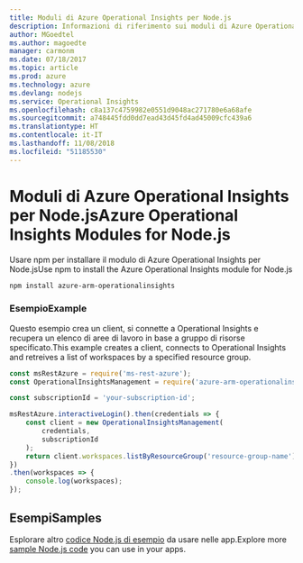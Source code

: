 ```yaml
---
title: Moduli di Azure Operational Insights per Node.js
description: Informazioni di riferimento sui moduli di Azure Operational Insights per Node.js
author: MGoedtel
ms.author: magoedte
manager: carmonm
ms.date: 07/18/2017
ms.topic: article
ms.prod: azure
ms.technology: azure
ms.devlang: nodejs
ms.service: Operational Insights
ms.openlocfilehash: c8a137c4759982e0551d9048ac271780e6a68afe
ms.sourcegitcommit: a748445fdd0dd7ead43d45fd4ad45009cfc439a6
ms.translationtype: HT
ms.contentlocale: it-IT
ms.lasthandoff: 11/08/2018
ms.locfileid: "51185530"
---
```

# <a name="azure-operational-insights-modules-for-nodejs"></a><span data-ttu-id="5661f-103">Moduli di Azure Operational Insights per Node.js</span><span class="sxs-lookup"><span data-stu-id="5661f-103">Azure Operational Insights Modules for Node.js</span></span>

<span data-ttu-id="5661f-104">Usare npm per installare il modulo di Azure Operational Insights per Node.js</span><span class="sxs-lookup"><span data-stu-id="5661f-104">Use npm to install the Azure Operational Insights module for Node.js</span></span>

```bash
npm install azure-arm-operationalinsights
```

### <a name="example"></a><span data-ttu-id="5661f-105">Esempio</span><span class="sxs-lookup"><span data-stu-id="5661f-105">Example</span></span> 

<span data-ttu-id="5661f-106">Questo esempio crea un client, si connette a Operational Insights e recupera un elenco di aree di lavoro in base a gruppo di risorse specificato.</span><span class="sxs-lookup"><span data-stu-id="5661f-106">This example creates a client, connects to Operational Insights and retreives a list of workspaces by a specified resource group.</span></span>

```javascript
const msRestAzure = require('ms-rest-azure');
const OperationalInsightsManagement = require('azure-arm-operationalinsights');

const subscriptionId = 'your-subscription-id';

msRestAzure.interactiveLogin().then(credentials => {
    const client = new OperationalInsightsManagement(
        credentials,
        subscriptionId
    );
    return client.workspaces.listByResourceGroup('resource-group-name');
})
.then(workspaces => {
    console.log(workspaces);
});
``` 

## <a name="samples"></a><span data-ttu-id="5661f-107">Esempi</span><span class="sxs-lookup"><span data-stu-id="5661f-107">Samples</span></span>

<span data-ttu-id="5661f-108">Esplorare altro [codice Node.js di esempio](https://azure.microsoft.com/resources/samples/?platform=nodejs) da usare nelle app.</span><span class="sxs-lookup"><span data-stu-id="5661f-108">Explore more [sample Node.js code](https://azure.microsoft.com/resources/samples/?platform=nodejs) you can use in your apps.</span></span>
